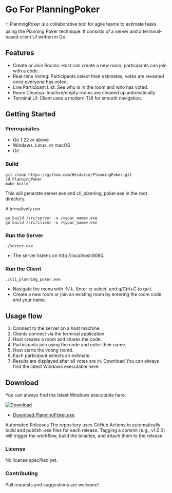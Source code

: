 # Go For PlanningPoker
🃏 PlanningPoker is a collaborative tool for agile teams to estimate tasks using the Planning Poker technique. It consists of a server and a terminal-based client UI written in Go.

## Features
- Create or Join Rooms: Host can create a new room; participants can join with a code.
- Real-time Voting: Participants select their estimates; votes are revealed once everyone has voted.
- Live Participant List: See who is in the room and who has voted.
- Room Cleanup: Inactive/empty rooms are cleaned up automatically.
- Terminal UI: Client uses a modern TUI for smooth navigation.
## Getting Started
### Prerequisites
- Go 1.22 or above
- Windows, Linux, or macOS
- Git
### Build

```
git clone https://github.com/Heidarie/PlanningPoker.git
cd PlanningPoker
make build
```
This will generate server.exe and cli_planning_poker.exe in the root directory.

Alternatively run
```
go build /src/server -o /<your_name>.exe
go build /src/client -o /<your_name>.exe
```
### Run the Server
```
./server.exe
```
- The server listens on http://localhost:8080.

### Run the Client
```
./cli_planning_poker.exe
```
- Navigate the menu with ↑/↓, Enter to select, and q/Ctrl+C to quit.
- Create a new room or join an existing room by entering the room code and your name.
## Usage flow
1. Connect to the server on a host machine.
2. Clients connect via the terminal application.
3. Host creates a room and shares the code.
4. Participants join using the code and enter their name.
5. Host starts the voting round.
6. Each participant selects an estimate.
7. Results are displayed after all votes are in.
Download
You can always find the latest Windows executable here:

## Download

You can always find the latest Windows executable here:

[![Download](https://img.shields.io/github/v/release/Heidarie/PlanningPoker)](https://github.com/Heidarie/PlanningPoker/releases/latest)

- [Download PlanningPoker.exe](https://github.com/Heidarie/PlanningPoker/releases/latest/download/PlanningPoker.exe)

Automated Releases
The repository uses GitHub Actions to automatically build and publish .exe files for each release. Tagging a commit (e.g., v1.0.0) will trigger the workflow, build the binaries, and attach them to the release.

### License
No license specified yet.

### Contributing
Pull requests and suggestions are welcome!
